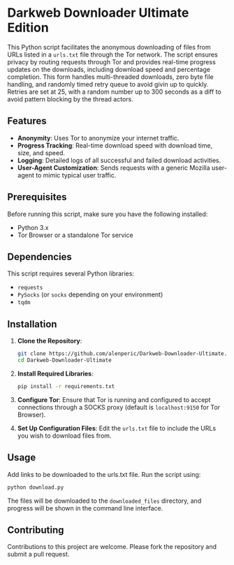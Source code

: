 # Darkweb Downloader Ultimate Edition

This Python script facilitates the anonymous downloading of files from URLs listed in a `urls.txt` file through the Tor network. The script ensures privacy by routing requests through Tor and provides real-time progress updates on the downloads, including download speed and percentage completion. This form handles multi-threaded downloads, zero byte file handling, and randomly timed retry queue to avoid givin up to quickly. Retries are set at 25, with a random number up to 300 seconds as a diff to avoid pattern blocking by the thread actors. 

## Features

- **Anonymity**: Uses Tor to anonymize your internet traffic.
- **Progress Tracking**: Real-time download speed with download time, size, and speed.
- **Logging**: Detailed logs of all successful and failed download activities.
- **User-Agent Customization**: Sends requests with a generic Mozilla user-agent to mimic typical user traffic.

## Prerequisites

Before running this script, make sure you have the following installed:
- Python 3.x
- Tor Browser or a standalone Tor service

## Dependencies

This script requires several Python libraries:
- `requests`
- `PySocks` (or `socks` depending on your environment)
- `tqdm`

## Installation

1. **Clone the Repository**:
   ```bash
   git clone https://github.com/alenperic/Darkweb-Downloader-Ultimate.git
   cd Darkweb-Downloader-Ultimate
   ```

2. **Install Required Libraries**:
   ```bash
   pip install -r requirements.txt
   ```

3. **Configure Tor**:
   Ensure that Tor is running and configured to accept connections through a SOCKS proxy (default is `localhost:9150` for Tor Browser).

4. **Set Up Configuration Files**:
   Edit the `urls.txt` file to include the URLs you wish to download files from.

## Usage
Add links to be downloaded to the urls.txt file.
Run the script using:

```bash
python download.py
```

The files will be downloaded to the `downloaded_files` directory, and progress will be shown in the command line interface. 

## Contributing

Contributions to this project are welcome. Please fork the repository and submit a pull request.
